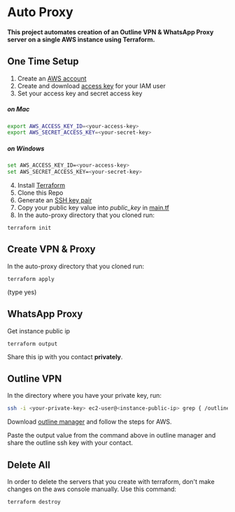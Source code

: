 # Auto Proxy
#### This project automates creation of an Outline VPN & WhatsApp Proxy server on a single AWS instance using Terraform.

## One Time Setup

1. Create an [AWS account](https://aws.amazon.com/)
2. Create and download [access key](https://aws.amazon.com/premiumsupport/knowledge-center/create-access-key/) for your IAM user 
3. Set your access key and secret access key

##### on Mac
```bash
export AWS_ACCESS_KEY_ID=<your-access-key>
export AWS_SECRET_ACCESS_KEY=<your-secret-key>
```

##### on Windows
```bash
set AWS_ACCESS_KEY_ID=<your-access-key>
set AWS_SECRET_ACCESS_KEY=<your-secret-key>
```

4. Install [Terraform](https://developer.hashicorp.com/terraform/downloads)
5. Clone this Repo
6. Generate an [SSH key pair](https://docs.oracle.com/en/cloud/cloud-at-customer/occ-get-started/generate-ssh-key-pair.html)
7. Copy your public key value into <em>public_key</em> in [main.tf](main.tf)
8. In the auto-proxy directory that you cloned run:
```commandline
terraform init
```

## Create VPN & Proxy

In the auto-proxy directory that you cloned run:
```commandline
terraform apply
```
(type yes)

## WhatsApp Proxy
Get instance public ip
```commandline
terraform output
```
Share this ip with you contact <b>privately</b>.

## Outline VPN
In the directory where you have your private key, run:
```bash
ssh -i <your-private-key> ec2-user@<instance-public-ip> grep { /outline.log
```
Download [outline manager](https://getoutline.org/get-started/#step-1) and follow the steps for AWS.

Paste the output value from the command above in outline manager and share the outline ssh key with your contact.


## Delete All
In order to delete the servers that you create with terraform, don't make changes on the aws console manually. Use this command: 
```commandline
terraform destroy
```
